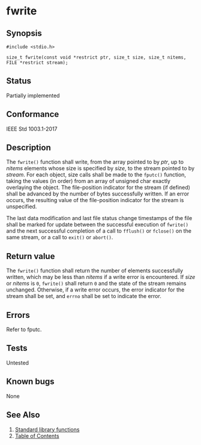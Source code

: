 # fwrite

## Synopsis

`#include <stdio.h>`

`size_t fwrite(const void *restrict ptr, size_t size, size_t nitems, FILE *restrict stream);`

## Status

Partially implemented

## Conformance

IEEE Std 1003.1-2017

## Description

The `fwrite()` function shall write, from the array pointed to by _ptr_, up to _nitems_ elements whose size is specified
by _size_, to the stream pointed to by _stream_. For each object, size calls shall be made to the `fputc()` function,
taking the values (in order) from an array of unsigned char exactly overlaying the object. The file-position indicator
for the stream (if defined) shall be advanced by the number of bytes successfully written. If an error occurs, the
resulting value of the file-position indicator for the stream is unspecified.

The last data modification and last file status change timestamps of the file shall be marked for update between the
successful execution of `fwrite()` and the next successful completion of a call to `fflush()` or `fclose()` on the same
stream, or a call to `exit()` or `abort()`.

## Return value

The `fwrite()` function shall return the number of elements successfully written, which may be less than _nitems_ if a
write error is encountered. If _size_ or _nitems_ is `0`, `fwrite()` shall return `0` and the state of the stream
remains unchanged. Otherwise, if a write error occurs, the error indicator for the stream shall be set, and `errno`
shall be set to indicate the error.

## Errors

Refer to fputc.

## Tests

Untested

## Known bugs

None

## See Also

1. [Standard library functions](../functions.md)
2. [Table of Contents](../../../README.md)

